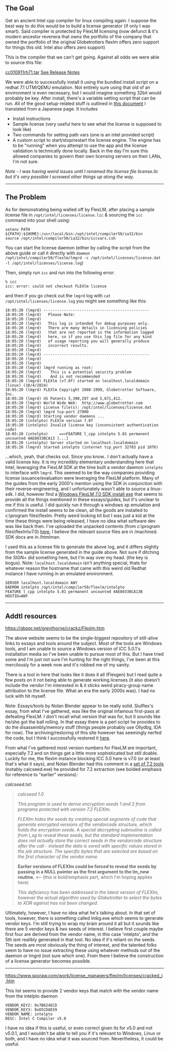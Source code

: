 ## The Goal
Get an ancient Intel cpp compiler for linux compiling again. I suppose the best way to do this would be to build a license generator (if only I was smart). Said compiler is protected by FlexLM licensing (now defunct & it's modern ancestor revenera that owns the portfolio of the company that owned the portfolio of the original Globetrotters flexlm offers zero support for things this old. Intel also offers zero support)

This is the compiler that we can't get going. Against all odds we were able to source this file:

[cc010911rh71.tar](intel-cpp-compiler-5,0,1) 
  [See Release Notes](intel-cpp-compiler-5,0,1/Intel_C++_Compiler_5.0.1_Release_Notes.md)

We were able to successfully install it using the bundled install script on a redhat 7.1 UTM/QEMU emulation. Not entirely sure using that old of an environment is even necessary, but I would imagine something 32bit would probably be key. After install, there's a variable setting script that can be run. All of the good setup-related stuff is outlined in [this document](intel-cpp-compiler-5,0,1/iccinstructions.md) I translated from a Japanese page. It includes

- Install instructions
- Sample license (very useful here to see what the license is supposed to look like)
- Two commands for setting path vars (one is an intel provided script)
- A custom script to start/stop/restart the license engine. The engine has to be "running" when you attempt to use the app and the license validation is technically done locally. Back in the day I'm sure this allowed companies to govern their own licensing servers on their LANs, I'm not sure. 

_Note - I was having weird issues until I renamed the license file license.lic but it's very possible I screwed other things up along the way._

--- 

## The Problem

As for demonstrating being walled off by FlexLM, after placing a sample license file in `/opt/intel/licenses/license.lic` & sourcing the `icc` command into your shell using:

```
setenv PATH ${PATH}:${HOME}:/usr/local/bin:/opt/intel/compiler50/ia32/bin  
source /opt/intel/compiler50/ia32/bin/iccvars.csh
```

You can start the license daemon (either by calling the script from the above guide or call it directly with `daemon /opt/intel/compiler50/flexlm/lmgrd -c /opt/intel/licenses/license.dat -l /opt/intel/licenses/license.log`)

Then, simply run `icc` and run into the following error:

```
% icc
icc: error: could not checkout FLEXlm license
```

and then if you go check out the `lmgrd` log with `cat /opt/intel/licenses/license.log` you might see something like this:

```
18:05:20 (lmgrd) -----------------------------------------------
18:05:20 (lmgrd)   Please Note:
18:05:20 (lmgrd) 
18:05:20 (lmgrd)   This log is intended for debug purposes only.
18:05:20 (lmgrd)   There are many details in licensing policies
18:05:20 (lmgrd)   that are not reported in the information logged
18:05:20 (lmgrd)   here, so if you use this log file for any kind
18:05:20 (lmgrd)   of usage reporting you will generally produce
18:05:20 (lmgrd)   incorrect results.
18:05:20 (lmgrd) 
18:05:20 (lmgrd) -----------------------------------------------
18:05:20 (lmgrd) 
18:05:20 (lmgrd) 
18:05:20 (lmgrd) lmgrd running as root:
18:05:20 (lmgrd) 	This is a potential security problem
18:05:20 (lmgrd) 	And is not recommended
18:05:20 (lmgrd) FLEXlm (v7.0f) started on localhost.localdomain (linux) (10/4/2024)
18:05:20 (lmgrd) FLEXlm Copyright 1988-1999, Globetrotter Software, Inc.
18:05:20 (lmgrd) US Patents 5,390,297 and 5,671,412.
18:05:20 (lmgrd) World Wide Web:  http://www.globetrotter.com
18:05:20 (lmgrd) License file(s): /opt/intel/licenses/license.dat
18:05:20 (lmgrd) lmgrd tcp-port 27000
18:05:20 (lmgrd) Starting vendor daemons ... 
18:05:20 (intelpto) FLEXlm version 7.0f
18:05:20 (intelpto) Invalid license key (inconsistent authentication code)
18:05:20 (intelpto) 	==>FEATURE l_cpp intelpto 5.01 permanent uncounted 4AE8033BCA13 [...]
18:05:20 (intelpto) Server started on localhost.localdomain
18:05:20 (lmgrd) Started intelpto (internet tcp_port 32783 pid 1076)
```

...which, yeah, that checks out. Since you know.. I don't actually have a valid license key. It is my incredibly elementary understanding here that Intel, leveraging the FlexLM SDK at the time built a vendor daemon `intelpto` to interface with `lmgrd`. This seemed to be the way companies providing license issuance/evaluation were leveraging the FlexLM platform. Many of the guides from the early 2000's mention using the SDK in conjunction with their reverse-engineering, and I unfortunately wasn't able to source a linux-sdk. I did, however find a [Windows FlexLM 7.0 SDK install exe](maybe_useful_guides_tools/FLEXlm_SDK_Windows_7.0d.zip) that seems to provide all the things mentioned in these essays/guides, but it's unclear to me if this is useful. I did quickly run it through a windows xp emulation and confirmed the install seems to be clean, all the goods are installed to c:\program files\flexlm. Pretty weird looking kit but I was just a kid at the time these things were being released, I have no idea what software dev was like back then. I've uploaded the unpacked contents (from c:\program files\flexlm\v7.0\) [here](unpacked_flexlm_sdk_windows_v7.0), I believe the relevant source files are in /machined. SDK docs are in /htmlman.

I used this as a license file to generate the above log, and it differs slightly from the sample license generated in the guide above. Not sure if ditching the SIGN= did something here, but I'm way over my head. (the key is bogus). Note: `localhost.localdomain` isn't anything special, thats for whatever reason the hostname that came with this weird old Redhat instance I have running in an emulated environment.

```
SERVER localhost.localdomain ANY
DAEMON intelpto /opt/intel/compiler50/flexlm/intelpto
FEATURE l_cpp intelpto 5.01 permanent uncounted 4AE8033BCA13B HOSTID=ANY
```

---

## Addtl resources

https://gbppr.net/greythorne/crackz/Flexlm.htm

The above website seems to be the single-biggest repository of still-alive links to essays and tools around the subject. Most of the tools are Windows tools, and I am unable to source a Windows version of ICC 5.0.1's installation media so I've been unable to pursue most of this. But I have tried some and I'm just not sure I'm hunting for the right things, I've been at this mercilously for a week now and it's robbed me of my sanity. 

There is a tool in here that looks like it does it all (Flexgen) but I read quite a few posts on it not being able to generate working licenses (it also doesn't include the vendor I'm interested in & it sticks weird piracy-group name attribution to the license file. What an era the early 2000s was). I had no luck with hit myself. 

Note: Essays/tools by Nolan Blender appear to be really solid. Siulflex's essay, from what I've gathered, was like the original infamous first-pass at defeating FlexLM. I don't recall what version that was for, but it sounds like he/she got the ball rolling. In that essay there is a perl script he provides to do the disassembly/memory stuff (things people probably use Ollydbg, IDA for now). The archiving/restoring of this site however has seemingly nerfed the code, but I think I successfully restored it [here](maybe_useful_guides_tools/dasm.pl). 

From what I've gathered most version numbers for FlexLM are important, especially 7.2 and on things get a little more sophisticated but still doable. Luckily for me, the flexlm instance blocking ICC 5.0 here is v7.0 (or at least that's what it says), and Nolan Blender had this comment in a [set of 7.2 tools](maybe_useful_guides_tools/Nolflex3.zip) (notably calcseed.exe) he provided for 7.2 extraction (see bolded emphasis for reference to "earlier" versions):

_calcseed.txt_:

>_calcseed 1.0_
>
>_This program is used to derive encryption seeds 1 and 2 from programs protected with version 7.2 FLEXlm._
>
>_FLEXlm hides the seeds by creating special segments of code that generate encrypted versions of the vendorcode structure, which holds the encryption seeds.  A special decrypting subroutine is called from l_sg to reveal these seeds, but the standard implementation does not actually store the correct seeds in the vendorcode structure after the call - instead the data is xored with specific values stored in the job structure.  The specific bytes that are selected are based on the first character of the vendor name._
>
>**Earlier versions of FLEXlm could be forced to reveal the seeds by passing in a NULL pointer as the first argument to the lm_new routine.** <-- (this is bold/emphasis part, which I'm hoping applies here)
>
>_This deficiency has been addressed in the latest version of FLEXlm, however the actual algorithm used by Globetrotter to select the bytes to XOR against has not been changed._

Ultimately, however, I have no idea what he's talking about. In that set of tools, however, there is something called lmkg.exe which seems to generate vendor keys. I'm still trying to wrap my brain around it all but it sounds like there are 5 vendor keys & two seeds of interest. I believe first couple maybe first four are derived from the vendor name, in this case 'intelpto', and the 5th isnt realibly generated in that tool. No idea if it's reliant on the seeds. The seeds are most obviously the thing of interest, and the talented folks seem to have no issue extracting these using whatever methods out of the daemon or lmgrd (not sure which one). From there I believe the construction of a license generator becomes possible. 

---

https://www.sporaw.com/work/license_managers/flexlm/licenses/cracked_i.htm

This list seems to provide 2 vendor keys that match with the vendor name from the intelpto daemon

```
VENDOR_KEY2: 0x7B624ECD	
VENDOR_KEY3: 0xD5CDAE59	
VENDOR_NAME: intelpto	
DESC: Intel C Compiler v5.0
```

I have no idea if this is useful, or even correct given its for v5.0 and not v5.0.1, and I wouldn't be able to tell you if it's relevant to Windows, Linux or both, and I have no idea what it was sourced from. Nevertheless, it could be useful. 

